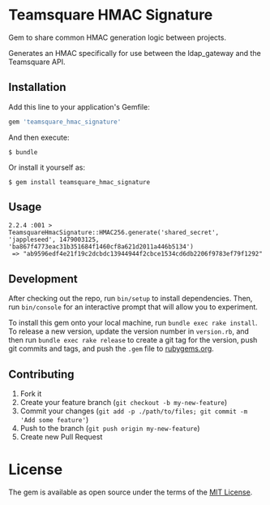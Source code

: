 # Teamsquare HMAC Signature

Gem to share common HMAC generation logic between projects.

Generates an HMAC specifically for use between the ldap_gateway and the Teamsquare API. 

## Installation

Add this line to your application's Gemfile:

```ruby
gem 'teamsquare_hmac_signature'
```

And then execute:

    $ bundle

Or install it yourself as:

    $ gem install teamsquare_hmac_signature

## Usage

    2.2.4 :001 > TeamsquareHmacSignature::HMAC256.generate('shared_secret', 'jappleseed', 1479003125, 'ba867f4773eac31b351684f1460cf8a621d2011a446b5134')
     => "ab9596edf4e21f19c2dcbdc13944944f2cbce1534cd6db2206f9783ef79f1292"

## Development

After checking out the repo, run `bin/setup` to install dependencies. Then, run `bin/console` for an interactive prompt that will allow you to experiment.

To install this gem onto your local machine, run `bundle exec rake install`. To release a new version, update the version number in `version.rb`, and then run `bundle exec rake release` to create a git tag for the version, push git commits and tags, and push the `.gem` file to [rubygems.org](https://rubygems.org).

## Contributing

1. Fork it
1. Create your feature branch (`git checkout -b my-new-feature`)
1. Commit your changes (`git add -p ./path/to/files; git commit -m 'Add some feature'`)
1. Push to the branch (`git push origin my-new-feature`)
1. Create new Pull Request

# License

The gem is available as open source under the terms of the [MIT License](http://opensource.org/licenses/MIT).